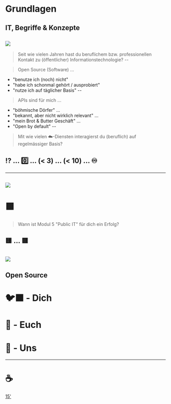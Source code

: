 # Grundlagen
IT, Begriffe & Konzepte
--
[![](https://images.unsplash.com/photo-1603880921125-88ce2fc04673?ixlib=rb-4.0.3&ixid=M3wxMjA3fDB8MHxwaG90by1wYWdlfHx8fGVufDB8fHx8fA%3D%3D&auto=format&fit=crop&w=800&q=80)](https://unsplash.com/de/fotos/M3cxjDNiLlQ)
--
<!-- .element: data-background-color="SeaGreen" -->
> Seit wie vielen Jahren hast du beruflichem bzw. professionellen Kontakt zu (öffentlicher) Informationstechnologie?
--
<!-- .element: data-background-color="SeaGreen" -->
> Open Source (Software) ...

- "benutze ich (noch) nicht"
- "habe ich schonmal gehört / ausprobiert"
- "nutze ich auf täglicher Basis"
--
<!-- .element: data-background-color="SeaGreen" -->
> APIs sind für mich ...

- "böhmische Dörfer" ... 
- "bekannt, aber nicht wirklich relevant" ... 
- "mein Brot & Butter Geschäft" ... 
- "Open by default"
--
<!-- .element: data-background-color="SeaGreen" -->
> Mit wie vielen ☁️-Diensten interagierst du (beruflich) auf regelmässiger Basis?

## ⁉️ ... 0️⃣ ... (< 3) ... (< 10) ... ♾️
---
[![](https://images.unsplash.com/photo-1579019163248-e7761241d85a?ixlib=rb-4.0.3&ixid=M3wxMjA3fDB8MHxwaG90by1wYWdlfHx8fGVufDB8fHx8fA%3D%3D&auto=format&fit=crop&w=800&q=80)](https://unsplash.com/de/fotos/X4zx5Vc_LZU)
--
<!-- .element: data-background-color="SeaGreen" -->
# 🟩 

> Wann ist Modul 5 "Public IT" für dich ein Erfolg?

🟨 ... 🟥
--
![](https://www.knowledgewave.com/hubfs/blog_images/iStock_3_steps.jpg)
--
## Open Source
# 🐦‍⬛ - Dich

# 🛫 - Euch

# 🚀 - Uns

---
# ☕

[15'](https://youtu.be/1gQJUjgCqrU)